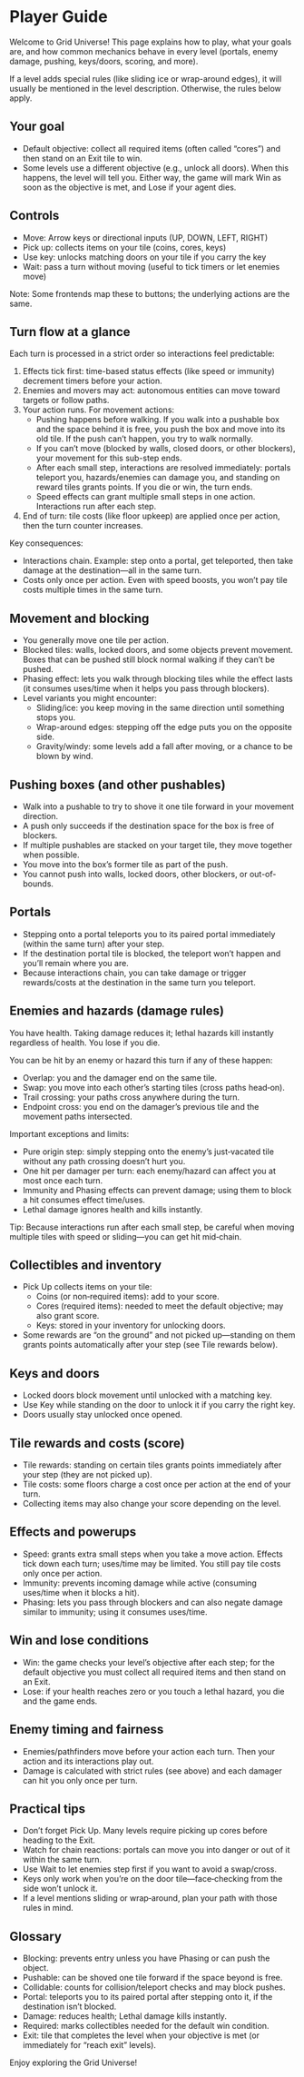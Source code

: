 # Player Guide

Welcome to Grid Universe! This page explains how to play, what your goals are, and how common mechanics behave in every level (portals, enemy damage, pushing, keys/doors, scoring, and more).

If a level adds special rules (like sliding ice or wrap-around edges), it will usually be mentioned in the level description. Otherwise, the rules below apply.


## Your goal

- Default objective: collect all required items (often called “cores”) and then stand on an Exit tile to win.
- Some levels use a different objective (e.g., unlock all doors). When this happens, the level will tell you. Either way, the game will mark Win as soon as the objective is met, and Lose if your agent dies.


## Controls

- Move: Arrow keys or directional inputs (UP, DOWN, LEFT, RIGHT)
- Pick up: collects items on your tile (coins, cores, keys)
- Use key: unlocks matching doors on your tile if you carry the key
- Wait: pass a turn without moving (useful to tick timers or let enemies move)

Note: Some frontends map these to buttons; the underlying actions are the same.


## Turn flow at a glance

Each turn is processed in a strict order so interactions feel predictable:

1. Effects tick first: time-based status effects (like speed or immunity) decrement timers before your action.
2. Enemies and movers may act: autonomous entities can move toward targets or follow paths.
3. Your action runs. For movement actions:
    - Pushing happens before walking. If you walk into a pushable box and the space behind it is free, you push the box and move into its old tile. If the push can’t happen, you try to walk normally.
    - If you can’t move (blocked by walls, closed doors, or other blockers), your movement for this sub-step ends.
    - After each small step, interactions are resolved immediately: portals teleport you, hazards/enemies can damage you, and standing on reward tiles grants points. If you die or win, the turn ends.
    - Speed effects can grant multiple small steps in one action. Interactions run after each step.
4. End of turn: tile costs (like floor upkeep) are applied once per action, then the turn counter increases.

Key consequences:

- Interactions chain. Example: step onto a portal, get teleported, then take damage at the destination—all in the same turn.
- Costs only once per action. Even with speed boosts, you won’t pay tile costs multiple times in the same turn.


## Movement and blocking

- You generally move one tile per action.
- Blocked tiles: walls, locked doors, and some objects prevent movement. Boxes that can be pushed still block normal walking if they can’t be pushed.
- Phasing effect: lets you walk through blocking tiles while the effect lasts (it consumes uses/time when it helps you pass through blockers).
- Level variants you might encounter:
    - Sliding/ice: you keep moving in the same direction until something stops you.
    - Wrap-around edges: stepping off the edge puts you on the opposite side.
    - Gravity/windy: some levels add a fall after moving, or a chance to be blown by wind.


## Pushing boxes (and other pushables)

- Walk into a pushable to try to shove it one tile forward in your movement direction.
- A push only succeeds if the destination space for the box is free of blockers.
- If multiple pushables are stacked on your target tile, they move together when possible.
- You move into the box’s former tile as part of the push.
- You cannot push into walls, locked doors, other blockers, or out-of-bounds.


## Portals

- Stepping onto a portal teleports you to its paired portal immediately (within the same turn) after your step.
- If the destination portal tile is blocked, the teleport won’t happen and you’ll remain where you are.
- Because interactions chain, you can take damage or trigger rewards/costs at the destination in the same turn you teleport.


## Enemies and hazards (damage rules)

You have health. Taking damage reduces it; lethal hazards kill instantly regardless of health. You lose if you die.

You can be hit by an enemy or hazard this turn if any of these happen:
- Overlap: you and the damager end on the same tile.
- Swap: you move into each other’s starting tiles (cross paths head‑on).
- Trail crossing: your paths cross anywhere during the turn.
- Endpoint cross: you end on the damager’s previous tile and the movement paths intersected.

Important exceptions and limits:
- Pure origin step: simply stepping onto the enemy’s just‑vacated tile without any path crossing doesn’t hurt you.
- One hit per damager per turn: each enemy/hazard can affect you at most once each turn.
- Immunity and Phasing effects can prevent damage; using them to block a hit consumes effect time/uses.
- Lethal damage ignores health and kills instantly.

Tip: Because interactions run after each small step, be careful when moving multiple tiles with speed or sliding—you can get hit mid‑chain.


## Collectibles and inventory

- Pick Up collects items on your tile:
    - Coins (or non‑required items): add to your score.
    - Cores (required items): needed to meet the default objective; may also grant score.
    - Keys: stored in your inventory for unlocking doors.
- Some rewards are “on the ground” and not picked up—standing on them grants points automatically after your step (see Tile rewards below).


## Keys and doors

- Locked doors block movement until unlocked with a matching key.
- Use Key while standing on the door to unlock it if you carry the right key.
- Doors usually stay unlocked once opened.


## Tile rewards and costs (score)

- Tile rewards: standing on certain tiles grants points immediately after your step (they are not picked up).
- Tile costs: some floors charge a cost once per action at the end of your turn.
- Collecting items may also change your score depending on the level.


## Effects and powerups

- Speed: grants extra small steps when you take a move action. Effects tick down each turn; uses/time may be limited. You still pay tile costs only once per action.
- Immunity: prevents incoming damage while active (consuming uses/time when it blocks a hit).
- Phasing: lets you pass through blockers and can also negate damage similar to immunity; using it consumes uses/time.


## Win and lose conditions

- Win: the game checks your level’s objective after each step; for the default objective you must collect all required items and then stand on an Exit.
- Lose: if your health reaches zero or you touch a lethal hazard, you die and the game ends.


## Enemy timing and fairness

- Enemies/pathfinders move before your action each turn. Then your action and its interactions play out.
- Damage is calculated with strict rules (see above) and each damager can hit you only once per turn.


## Practical tips

- Don’t forget Pick Up. Many levels require picking up cores before heading to the Exit.
- Watch for chain reactions: portals can move you into danger or out of it within the same turn.
- Use Wait to let enemies step first if you want to avoid a swap/cross.
- Keys only work when you’re on the door tile—face‑checking from the side won’t unlock it.
- If a level mentions sliding or wrap‑around, plan your path with those rules in mind.


## Glossary

- Blocking: prevents entry unless you have Phasing or can push the object.
- Pushable: can be shoved one tile forward if the space beyond is free.
- Collidable: counts for collision/teleport checks and may block pushes.
- Portal: teleports you to its paired portal after stepping onto it, if the destination isn’t blocked.
- Damage: reduces health; Lethal damage kills instantly.
- Required: marks collectibles needed for the default win condition.
- Exit: tile that completes the level when your objective is met (or immediately for “reach exit” levels).

Enjoy exploring the Grid Universe!
